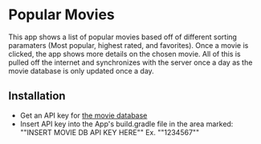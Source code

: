 # Popular Movies

This app shows a list of popular movies based off of different sorting paramaters (Most popular, highest rated, and favorites).
Once a movie is clicked, the app shows more details on the chosen movie.
All of this is pulled off the internet and synchronizes with the server once a day as the movie database is only updated once a day.

## Installation
* Get an API key for [the movie database](https://www.themoviedb.org/)
* Insert API key into the App's build.gradle file in the area marked: "\"INSERT MOVIE DB API KEY HERE\"" Ex. "\"1234567\""
